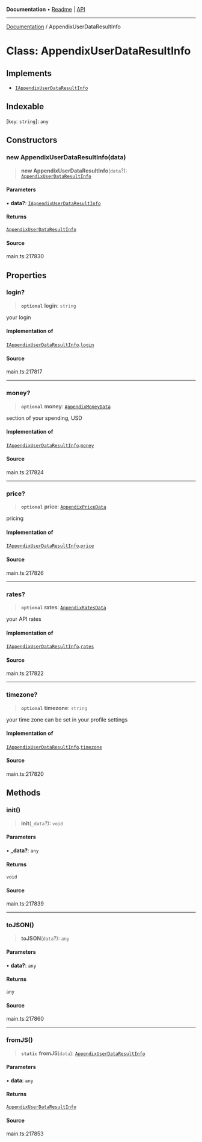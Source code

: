 **Documentation** • [Readme](../README.md) \| [API](../globals.md)

***

[Documentation](../README.md) / AppendixUserDataResultInfo

# Class: AppendixUserDataResultInfo

## Implements

- [`IAppendixUserDataResultInfo`](../interfaces/IAppendixUserDataResultInfo.md)

## Indexable

 \[`key`: `string`\]: `any`

## Constructors

### new AppendixUserDataResultInfo(data)

> **new AppendixUserDataResultInfo**(`data`?): [`AppendixUserDataResultInfo`](AppendixUserDataResultInfo.md)

#### Parameters

• **data?**: [`IAppendixUserDataResultInfo`](../interfaces/IAppendixUserDataResultInfo.md)

#### Returns

[`AppendixUserDataResultInfo`](AppendixUserDataResultInfo.md)

#### Source

main.ts:217830

## Properties

### login?

> **`optional`** **login**: `string`

your login

#### Implementation of

[`IAppendixUserDataResultInfo`](../interfaces/IAppendixUserDataResultInfo.md).[`login`](../interfaces/IAppendixUserDataResultInfo.md#login)

#### Source

main.ts:217817

***

### money?

> **`optional`** **money**: [`AppendixMoneyData`](AppendixMoneyData.md)

section of your spending, USD

#### Implementation of

[`IAppendixUserDataResultInfo`](../interfaces/IAppendixUserDataResultInfo.md).[`money`](../interfaces/IAppendixUserDataResultInfo.md#money)

#### Source

main.ts:217824

***

### price?

> **`optional`** **price**: [`AppendixPriceData`](AppendixPriceData.md)

pricing

#### Implementation of

[`IAppendixUserDataResultInfo`](../interfaces/IAppendixUserDataResultInfo.md).[`price`](../interfaces/IAppendixUserDataResultInfo.md#price)

#### Source

main.ts:217826

***

### rates?

> **`optional`** **rates**: [`AppendixRatesData`](AppendixRatesData.md)

your API rates

#### Implementation of

[`IAppendixUserDataResultInfo`](../interfaces/IAppendixUserDataResultInfo.md).[`rates`](../interfaces/IAppendixUserDataResultInfo.md#rates)

#### Source

main.ts:217822

***

### timezone?

> **`optional`** **timezone**: `string`

your time zone
can be set in your profile settings

#### Implementation of

[`IAppendixUserDataResultInfo`](../interfaces/IAppendixUserDataResultInfo.md).[`timezone`](../interfaces/IAppendixUserDataResultInfo.md#timezone)

#### Source

main.ts:217820

## Methods

### init()

> **init**(`_data`?): `void`

#### Parameters

• **\_data?**: `any`

#### Returns

`void`

#### Source

main.ts:217839

***

### toJSON()

> **toJSON**(`data`?): `any`

#### Parameters

• **data?**: `any`

#### Returns

`any`

#### Source

main.ts:217860

***

### fromJS()

> **`static`** **fromJS**(`data`): [`AppendixUserDataResultInfo`](AppendixUserDataResultInfo.md)

#### Parameters

• **data**: `any`

#### Returns

[`AppendixUserDataResultInfo`](AppendixUserDataResultInfo.md)

#### Source

main.ts:217853
